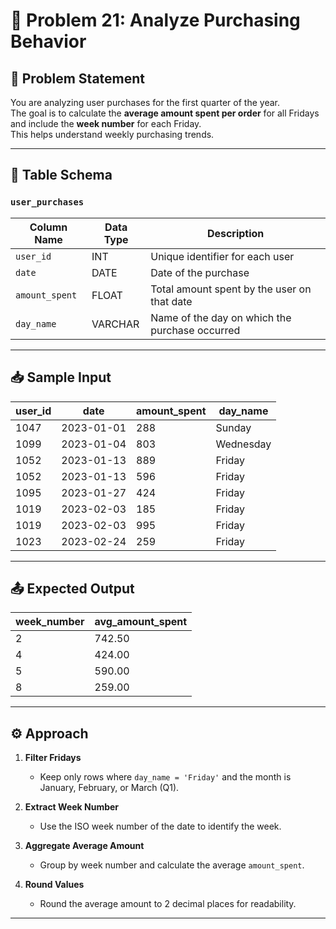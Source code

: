 # 🛒 Problem 21: Analyze Purchasing Behavior

## 📝 Problem Statement
You are analyzing user purchases for the first quarter of the year.  
The goal is to calculate the **average amount spent per order** for all Fridays and include the **week number** for each Friday.  
This helps understand weekly purchasing trends.

---

## 🧾 Table Schema

### `user_purchases`
| Column Name   | Data Type | Description                                 |
| ------------- | --------- | ------------------------------------------- |
| `user_id`     | INT       | Unique identifier for each user             |
| `date`        | DATE      | Date of the purchase                        |
| `amount_spent`| FLOAT     | Total amount spent by the user on that date|
| `day_name`    | VARCHAR   | Name of the day on which the purchase occurred |

---

## 📥 Sample Input

| user_id | date       | amount_spent | day_name |
|---------|------------|--------------|----------|
| 1047    | 2023-01-01 | 288          | Sunday   |
| 1099    | 2023-01-04 | 803          | Wednesday|
| 1052    | 2023-01-13 | 889          | Friday   |
| 1052    | 2023-01-13 | 596          | Friday   |
| 1095    | 2023-01-27 | 424          | Friday   |
| 1019    | 2023-02-03 | 185          | Friday   |
| 1019    | 2023-02-03 | 995          | Friday   |
| 1023    | 2023-02-24 | 259          | Friday   |

---

## 📤 Expected Output

| week_number | avg_amount_spent |
|-------------|-----------------|
| 2           | 742.50          |
| 4           | 424.00          |
| 5           | 590.00          |
| 8           | 259.00          |

---

## ⚙️ Approach

1. **Filter Fridays**  
   - Keep only rows where `day_name = 'Friday'` and the month is January, February, or March (Q1).

2. **Extract Week Number**  
   - Use the ISO week number of the date to identify the week.

3. **Aggregate Average Amount**  
   - Group by week number and calculate the average `amount_spent`.

4. **Round Values**  
   - Round the average amount to 2 decimal places for readability.

---

